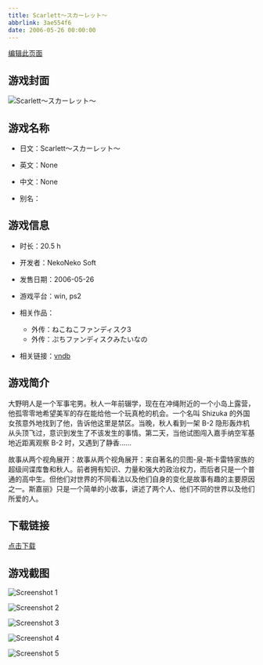 ```yaml
---
title: Scarlett～スカーレット～
abbrlink: 3ae554f6
date: 2006-05-26 00:00:00
---
```

[编辑此页面](https://github.com/ACG-3/ADV3-source/blob/main/source/_posts/games/Scarlett%EF%BD%9E%E3%82%B9%E3%82%AB%E3%83%BC%E3%83%AC%E3%83%83%E3%83%88%EF%BD%9E.md)

## 游戏封面

![Scarlett～スカーレット～](https://pan.timero.xyz/d/onedrive/img_lib_001/Scarlett%EF%BD%9E%E3%82%B9%E3%82%AB%E3%83%BC%E3%83%AC%E3%83%83%E3%83%88%EF%BD%9E_cover.avif)


## 游戏名称

- 日文：Scarlett～スカーレット～
- 英文：None
- 中文：None

- 别名：


## 游戏信息

- 时长：20.5 h
- 开发者：NekoNeko Soft
- 发售日期：2006-05-26
- 游戏平台：win, ps2
- 相关作品：
   - 外传：ねこねこファンディスク3
   - 外传：ぷちファンディスクみたいなの

- 相关链接：[vndb](https://vndb.org/v1023)


## 游戏简介

大野明人是一个军事宅男。秋人一年前辍学，现在在冲绳附近的一个小岛上露营，他孤零零地希望美军的存在能给他一个玩真枪的机会。一个名叫 Shizuka 的外国女孩意外地找到了他，告诉他这里是禁区。当晚，秋人看到一架 B-2 隐形轰炸机从头顶飞过，意识到发生了不该发生的事情。第二天，当他试图闯入嘉手纳空军基地近距离观察 B-2 时，又遇到了静香......

故事从两个视角展开：故事从两个视角展开：来自著名的贝图-泉-斯卡雷特家族的超级间谍库鲁和秋人。前者拥有知识、力量和强大的政治权力，而后者只是一个普通的高中生。但他们对世界的不同看法以及他们自身的变化是故事有趣的主要原因之一。斯嘉丽》只是一个简单的小故事，讲述了两个人、他们不同的世界以及他们所爱的人。




## 下载链接

[点击下载](https://pan.timero.xyz/onedrive/adv_lib_001/Scarlett%EF%BD%9E%E3%82%B9%E3%82%AB%E3%83%BC%E3%83%AC%E3%83%83%E3%83%88%EF%BD%9E)


## 游戏截图


![Screenshot 1](https://pan.timero.xyz/d/onedrive/img_lib_001/Scarlett%EF%BD%9E%E3%82%B9%E3%82%AB%E3%83%BC%E3%83%AC%E3%83%83%E3%83%88%EF%BD%9E_Screenshot_1.avif)

![Screenshot 2](https://pan.timero.xyz/d/onedrive/img_lib_001/Scarlett%EF%BD%9E%E3%82%B9%E3%82%AB%E3%83%BC%E3%83%AC%E3%83%83%E3%83%88%EF%BD%9E_Screenshot_2.avif)

![Screenshot 3](https://pan.timero.xyz/d/onedrive/img_lib_001/Scarlett%EF%BD%9E%E3%82%B9%E3%82%AB%E3%83%BC%E3%83%AC%E3%83%83%E3%83%88%EF%BD%9E_Screenshot_3.avif)

![Screenshot 4](https://pan.timero.xyz/d/onedrive/img_lib_001/Scarlett%EF%BD%9E%E3%82%B9%E3%82%AB%E3%83%BC%E3%83%AC%E3%83%83%E3%83%88%EF%BD%9E_Screenshot_4.avif)

![Screenshot 5](https://pan.timero.xyz/d/onedrive/img_lib_001/Scarlett%EF%BD%9E%E3%82%B9%E3%82%AB%E3%83%BC%E3%83%AC%E3%83%83%E3%83%88%EF%BD%9E_Screenshot_5.avif)

